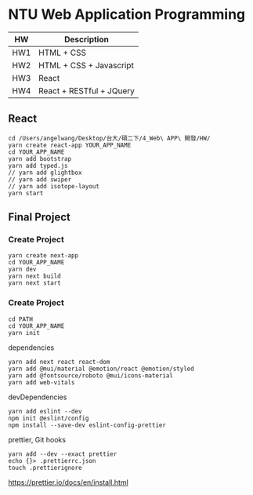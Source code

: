 # NTU Web Application Programming

|HW|Description|
|---|---|
|HW1|HTML + CSS|
|HW2|HTML + CSS + Javascript|
|HW3|React|
|HW4|React + RESTful + JQuery|

## React

```
cd /Users/angelwang/Desktop/台大/碩二下/4_Web\ APP\ 開發/HW/
yarn create react-app YOUR_APP_NAME
cd YOUR_APP_NAME
yarn add bootstrap
yarn add typed.js
// yarn add glightbox
// yarn add swiper
// yarn add isotope-layout
yarn start
```

## Final Project
### Create Project
```
yarn create next-app
cd YOUR_APP_NAME
yarn dev
yarn next build
yarn next start
```

### Create Project

```
cd PATH
cd YOUR_APP_NAME
yarn init
```
dependencies
```
yarn add next react react-dom
yarn add @mui/material @emotion/react @emotion/styled
yarn add @fontsource/roboto @mui/icons-material
yarn add web-vitals
```
devDependencies
```
yarn add eslint --dev
npm init @eslint/config
npm install --save-dev eslint-config-prettier
```
prettier, Git hooks
```
yarn add --dev --exact prettier
echo {}> .prettierrc.json
touch .prettierignore

```
https://prettier.io/docs/en/install.html



